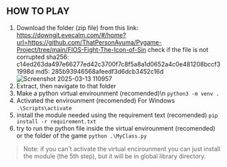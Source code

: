  ## HOW TO PLAY
1. Download the folder (zip file) from this link: https://downgit.evecalm.com/#/home?url=https://github.com/ThatPersonAyuma/Pygame-Project/tree/main/FIOS-Fight-The-Icon-of-Sin
   check if the file is not corrupted
   sha256: c14ed263da497e66277ed42c3700f7c8f5a8a1d0652a4c0e481208bccf31998d
   md5: 285b93946568afeedf3d6dcb3452c16d
![Screenshot 2025-03-13 110957](https://github.com/user-attachments/assets/1c4fad18-07af-4e8f-b8c3-a61828316c11)
2. Extract, then navigate to that folder
3. Make a python virtual envirounment (recomended)\n
   `python3 -m venv .`
4. Activated the envirounment (recomended)
   For Windows
   `.\Scripts\activate`
5. install the module needed using the requirement text (recomended)
   `pip install -r requirement.txt`
6. try to run the python file inside the virtual envirounment (recomended) or the folder of the game
    `python .\MyClass.py`
>Note: if you can't activate the virtual encirounment you can just install the module (the 5th step), but it will be in global library directory.
